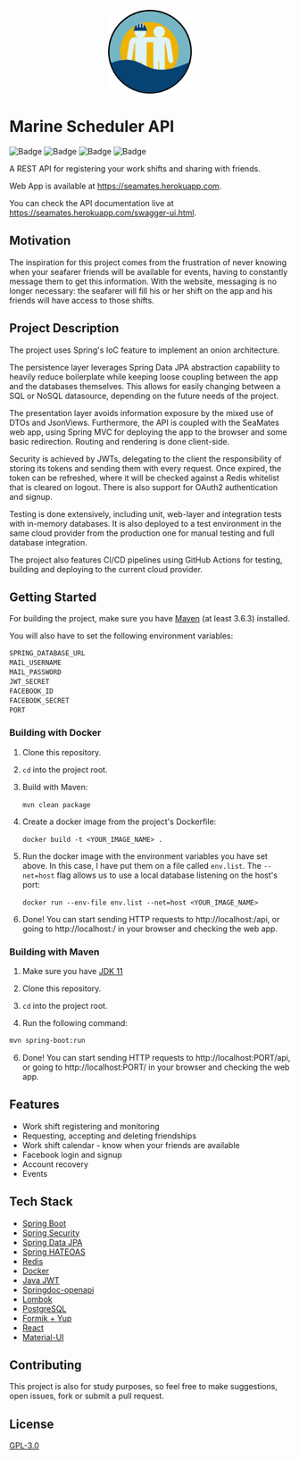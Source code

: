 <p align="center">
<img height="150" src="src/main/resources/build/logo192.png"/>
</p>

# Marine Scheduler API
![Badge](https://img.shields.io/github/workflow/status/rodrigo-sp17/marine-scheduler/Build%20and%20Test)
![Badge](https://img.shields.io/coveralls/github/rodrigo-sp17/marine-scheduler)
![Badge](https://img.shields.io/github/last-commit/rodrigo-sp17/mscheduler)
![Badge](https://img.shields.io/github/license/rodrigo-sp17/mscheduler)

A REST API for registering your work shifts and sharing with friends.

Web App is available at https://seamates.herokuapp.com.

You can check the API documentation live at https://seamates.herokuapp.com/swagger-ui.html.


## Motivation
The inspiration for this project comes from the frustration of never knowing when your seafarer friends will be
available for events, having to constantly message them to get this information. With the website, messaging is no
longer necessary: the seafarer will fill his or her shift on the app and his friends will have access to those shifts.


## Project Description
The project uses Spring's IoC feature to implement an onion architecture.

The persistence layer leverages Spring Data JPA abstraction capability to heavily reduce boilerplate while keeping loose
coupling between the app and the databases themselves. This allows for easily changing between a SQL or NoSQL datasource,
depending on the future needs of the project.

The presentation layer avoids information exposure by the mixed use of DTOs and JsonViews. Furthermore, the API is
coupled with the SeaMates web app, using Spring MVC for deploying the app to the browser and some basic redirection.
Routing and rendering is done client-side.

Security is achieved by JWTs, delegating to the client the responsibility of storing its tokens and sending them with
every request. Once expired, the token can be refreshed, where it will be checked against a Redis whitelist that is
cleared on logout. There is also support for OAuth2 authentication and signup.

Testing is done extensively, including unit, web-layer and integration tests with in-memory databases. It is also
deployed to a test environment in the same cloud provider from the production one for manual testing and full database
integration.

The project also features CI/CD pipelines using GitHub Actions for testing, building and deploying to the current cloud
provider.


## Getting Started
For building the project, make sure you have [Maven](https://maven.apache.org/download.cgi) (at least 3.6.3) installed.

You will also have to set the following environment variables:
```sh
SPRING_DATABASE_URL
MAIL_USERNAME
MAIL_PASSWORD
JWT_SECRET
FACEBOOK_ID
FACEBOOK_SECRET
PORT
```

### Building with Docker
1. Clone this repository.

2. `cd` into the project root.

3. Build with Maven:

   `mvn clean package`

4. Create a docker image from the project's Dockerfile:

   `docker build -t <YOUR_IMAGE_NAME> .`

5. Run the docker image with the environment variables you have set above. In this case, I have put them on a file
   called `env.list`. The `--net=host` flag allows us to use a local database listening on the host's port:

   `docker run --env-file env.list --net=host <YOUR_IMAGE_NAME>`

6. Done! You can start sending HTTP requests to http://localhost:<PORT>/api, or going to http://localhost:<PORT>/ in
   your browser and checking the web app.



### Building with Maven
1. Make sure you have [JDK 11](https://www.oracle.com/java/technologies/javase-downloads.html)

2. Clone this repository.

3. `cd` into the project root.

4. Run the following command:
```sh
mvn spring-boot:run
```

6. Done! You can start sending HTTP requests to http://localhost:PORT/api, or going to http://localhost:PORT/ in
   your browser and checking the web app.


## Features
- Work shift registering and monitoring
- Requesting, accepting and deleting friendships
- Work shift calendar - know when your friends are available
- Facebook login and signup
- Account recovery
- Events


## Tech Stack
- [Spring Boot](https://spring.io/projects/spring-boot)
- [Spring Security](https://spring.io/projects/spring-security)
- [Spring Data JPA](https://spring.io/projects/spring-data-jpa)
- [Spring HATEOAS](https://spring.io/projects/spring-hateoas)
- [Redis](https://redis.io)
- [Docker](https://www.docker.com/)
- [Java JWT](https://github.com/auth0/java-jwt)
- [Springdoc-openapi](https://springdoc.org/)
- [Lombok](https://projectlombok.org/)
- [PostgreSQL](https://www.postgresql.org/)
- [Formik + Yup](https://formik.org/)
- [React](https://reactjs.org/)
- [Material-UI](https://material-ui.com/)


## Contributing
This project is also for study purposes, so feel free to make suggestions, open issues, fork or submit a pull request.

## License
[GPL-3.0](COPYING)
